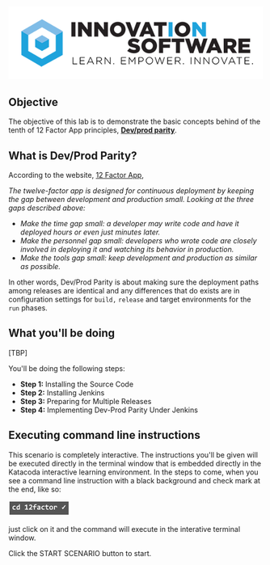 ![logo](12factor-001/assets/logo-sm.png)

## Objective

The objective of this lab is to demonstrate the basic concepts behind of the tenth of 12 Factor App principles, **[Dev/prod parity](https://12factor.net/dev-prod-parity)**.

## What is Dev/Prod Parity?

According to the website, [12 Factor App](https://12factor.net/dev-prod-parity), 

*The twelve-factor app is designed for continuous deployment by keeping the gap between development and production small. Looking at the three gaps described above:*

* *Make the time gap small: a developer may write code and have it deployed hours or even just minutes later.*
* *Make the personnel gap small: developers who wrote code are closely involved in deploying it and watching its behavior in production.*
* *Make the tools gap small: keep development and production as similar as possible.*

In other words, Dev/Prod Parity is about making sure the deployment paths among releases are identical and any differences that do exists are in configuration settings for `build,` `release` and target environments for the `run` phases.

## What you'll be doing 

[TBP]

You'll be doing the following steps:

* **Step 1:** Installing the Source Code
* **Step 2:** Installing Jenkins
* **Step 3:** Preparing for Multiple Releases
* **Step 4:** Implementing Dev-Prod Parity Under Jenkins

## Executing command line instructions 

This scenario is completely interactive. The instructions you'll be given will be executed directly in the terminal window that is embedded directly in the Katacoda interactive learning environment. In the steps to come, when you see a command line instruction with a black background and check mark at the end, like so:

![Katacoda command line](12factor-009/assets/command-01.png)

just click on it and the command will execute in the interative terminal window.

Click the START SCENARIO button to start.